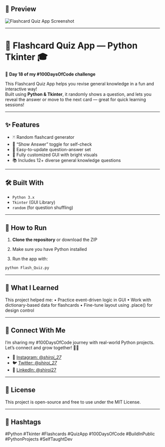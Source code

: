 ## 📸 Preview
![Flashcard Quiz App Screenshot](https://github.com/user-attachments/assets/06108aef-1077-4451-9a4b-cfed70706739)


---

# 🧠 Flashcard Quiz App — Python Tkinter 🎓  
🚀 **Day 18 of my #100DaysOfCode challenge**

This Flashcard Quiz App helps you revise general knowledge in a fun and interactive way!  
Built using **Python & Tkinter**, it randomly shows a question, and lets you reveal the answer or move to the next card — great for quick learning sessions!

---

## ✨ Features

- 🃏 Random flashcard generator
- 👀 “Show Answer” toggle for self-check
- 🧩 Easy-to-update question-answer set
- 🎨 Fully customized GUI with bright visuals
- 📚 Includes 12+ diverse general knowledge questions

---

## 🛠️ Built With

- `Python 3.x`
- `Tkinter` (GUI Library)
- `random` (for question shuffling)

---

## 🚀 How to Run

1. **Clone the repository** or download the ZIP
   
2. Make sure you have Python installed
   
3. Run the app with:
```bash
python Flash_Quiz.py
```

---

## 🧠 What I Learned

This project helped me:
	•	Practice event-driven logic in GUI
	•	Work with dictionary-based data for flashcards
	•	Fine-tune layout using .place() for design control

---


## 🤝 Connect With Me

I’m sharing my #100DaysOfCode journey with real-world Python projects.  
Let’s connect and grow together! 🌱✨

- 📸 [Instagram: @_shiroi_27_](https://instagram.com/_shiroi_27_)
- 🐦 [Twitter: @_shiroi_27_](https://twitter.com/_shiroi_27_)
- 💼 [LinkedIn: @shiroi27](https://linkedin.com/in/shiroi27)

  
---

## 📜 License

This project is open-source and free to use under the MIT License.

---

## 📌 Hashtags

#Python #Tkinter #Flashcards #QuizApp #100DaysOfCode #BuildInPublic #PythonProjects #SelfTaughtDev
